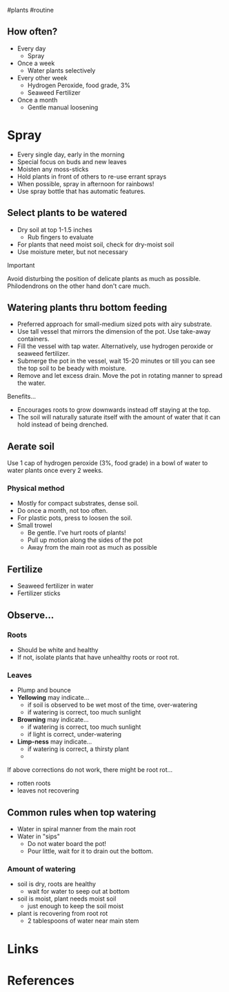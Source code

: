 #plants #routine
## How often?
- Every day
	- Spray
- Once a week
	- Water plants selectively
- Every other week
	- Hydrogen Peroxide, food grade, 3%
	- Seaweed Fertilizer
- Once a month
	- Gentle manual loosening
# Spray
- Every single day, early in the morning
- Special focus on buds and new leaves
- Moisten any moss-sticks
- Hold plants in front of others to re-use errant sprays
- When possible, spray in afternoon for rainbows!
- Use spray bottle that has automatic features.
## Select plants to be watered 
- Dry soil at top 1-1.5 inches
	- Rub fingers to evaluate
- For plants that need moist soil, check for dry-moist soil
- Use moisture meter, but not necessary

> [!important]
> Avoid disturbing the position of delicate plants as much as possible. 
> Philodendrons on the other hand don't care much.
## Watering plants thru bottom feeding
- Preferred approach for small-medium sized pots with airy substrate.
- Use tall vessel that mirrors the dimension of the pot. Use take-away containers.
- Fill the vessel with tap water. Alternatively, use hydrogen peroxide or seaweed fertilizer.
- Submerge the pot in the vessel, wait 15-20 minutes or till you can see the top soil to be beady with moisture.
- Remove and let excess drain. Move the pot in rotating manner to spread the water.

Benefits...
- Encourages roots to grow downwards instead off staying at the top.
- The soil will naturally saturate itself with the amount of water that it can hold instead of being drenched.
## Aerate soil
Use 1 cap of hydrogen peroxide (3%, food grade) in a bowl of water to water plants once every 2 weeks.
### Physical method
- Mostly for compact substrates, dense soil. 
- Do once a month, not too often.
- For plastic pots, press to loosen the soil.
- Small trowel 
	- Be gentle. I've hurt roots of plants!
	- Pull up motion along the sides of the pot 
	- Away from the main root as much as possible
## Fertilize
- Seaweed fertilizer in water
- Fertilizer sticks
## Observe... 
### Roots
- Should be white and healthy
- If not, isolate plants that have unhealthy roots or root rot.
### Leaves
- Plump and bounce
- **Yellowing** may indicate...
	- if soil is observed to be wet most of the time, over-watering
	- if watering is correct, too much sunlight
- **Browning** may indicate...
	- if watering is correct, too much sunlight
	- if light is correct, under-watering
- **Limp-ness** may indicate...
	- if watering is correct, a thirsty plant
	- 
If above corrections do not work, there might be root rot...
- rotten roots
- leaves not recovering
## Common rules when top watering
- Water in spiral manner from the main root
- Water in "sips"
	- Do not water board the pot!
	- Pour little, wait for it to drain out the bottom.
### Amount of watering
- soil is dry, roots are healthy
	- wait for water to seep out at bottom
- soil is moist, plant needs moist soil
	- just enough to keep the soil moist
- plant is recovering from root rot
	- 2 tablespoons of water near main stem
# Links

# References